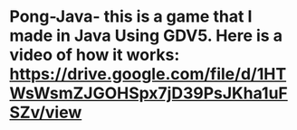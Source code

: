 # Pong-Java- this is a game that I made in Java Using GDV5. Here is a video of how it works: https://drive.google.com/file/d/1HTWsWsmZJGOHSpx7jD39PsJKha1uFSZv/view
